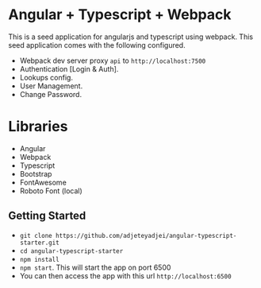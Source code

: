 # Angular + Typescript + Webpack 
This is a seed application for angularjs and typescript using webpack. This seed application comes with the following configured.
+ Webpack dev server proxy `api` to `http://localhost:7500`
+ Authentication [Login & Auth].
+ Lookups config.
+ User Management.
+ Change Password.

# Libraries
+ Angular
+ Webpack
+ Typescript
+ Bootstrap
+ FontAwesome
+ Roboto Font (local)

## Getting Started
+ `git clone https://github.com/adjeteyadjei/angular-typescript-starter.git`
+ `cd angular-typescript-starter`
+ `npm install`
+ `npm start`. This will start the app on port 6500
+ You can then access the app with this url `http://localhost:6500`
